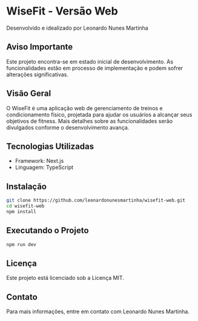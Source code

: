 # WiseFit - Versão Web

Desenvolvido e idealizado por Leonardo Nunes Martinha

## Aviso Importante

Este projeto encontra-se em estado inicial de desenvolvimento. As funcionalidades estão em processo de implementação e podem sofrer alterações significativas.

## Visão Geral

O WiseFit é uma aplicação web de gerenciamento de treinos e condicionamento físico, projetada para ajudar os usuários a alcançar seus objetivos de fitness. Mais detalhes sobre as funcionalidades serão divulgados conforme o desenvolvimento avança.

## Tecnologias Utilizadas

- Framework: Next.js
- Linguagem: TypeScript

## Instalação

```bash
git clone https://github.com/leonardonunesmartinha/wisefit-web.git
cd wisefit-web
npm install
```

## Executando o Projeto

```bash
npm run dev
```

## Licença

Este projeto está licenciado sob a Licença MIT.

## Contato

Para mais informações, entre em contato com Leonardo Nunes Martinha.